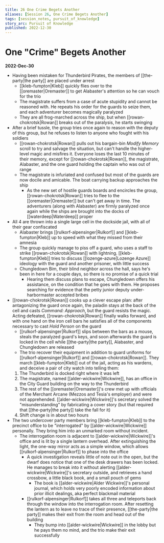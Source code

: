 ```yaml
---
title: 26 One Crime Begets Another
aliases: [Session 26, One Crime Begets Another]
tags: [session_notes, pursuit_of_knowledge]
story_arc: Pursuit of Knowledge
published: 2022-12-30
---
```

# One "Crime" Begets Another

**2022-Dec-30**

- Having been mistaken for Thunderbird Pirates, the members of [[the-party|the party]] are placed under arrest
  - [[kleb-fumpton|Kleb]] quickly flies over to the [[oremaster|Oremaster]] to get Alabaster's attention so he can vouch for the trio
  - The magistrate suffers from a case of acute stupidity and cannot be reasoned with. He repeats his order for the guards to seize them, and each adventurer becomes magically paralyzed
  - They are all frog-marched across the ship, but when [[rowan-chokrotsk|Rowan]] breaks out of the paralysis, he starts swinging
- After a brief tussle, the group tries once again to reason with the deputy of this group, but he refuses to listen to anyone who fought with his soldiers
  - [[rowan-chokrotsk|Rowan]] pulls out his bargain-bin *Modify Memory* scroll to try and salvage the situation, but can't handle the higher-level magic and misfires it. Everyone loses the last 10 minutes of their memory, except for [[rowan-chokrotsk|Rowan]], the magistrate, Alabaster, and the one guard holding the captain who was out of range
  - The magistrate is infuriated and confused but most of the guards are now docile and amicable. The boat carrying backup approaches the ship
    - As the new set of hostile guards boards and encircles the group, [[rowan-chokrotsk|Rowan]] tries to flee to the [[oremaster|Oremaster]] but can't get away in time. The adventurers (along with Alabaster) are firmly paralyzed once again while the ships are brought into the docks of [[waterdeep|Waterdeep]] proper
- All 4 are thrown into a single large cell in the dockside jail, with all of their gear confiscated
  - Alabaster brings [[rulkorf-alpensinger|Rulkorf]] and [[kleb-fumpton|Kleb]] up to speed with what they missed from their amnesia
  - The group quickly manage to piss off a guard, who uses a staff to strike [[rowan-chokrotsk|Rowan]] with lightning. [[kleb-fumpton|Kleb]] tries to discuss [[lozenge-azure|Lozenge Azure]] ideology with the guard and another prisoner, with little success
  - Chungledown Bim, their blind neighbor across the hall, says he's been in here for a couple days, so there is no promise of a quick trial
    - Hearing them discuss plans to escape, Chungledown offers his assistance, on the condition that he goes with them. He proposes searching for evidence that the petty junior deputy under-harbormaster accepted bribes
- [[rowan-chokrotsk|Rowan]] cooks up a clever escape plan: after antagonizing the guard once again, the paladin stays at the back of the cell and casts *Command: Approach*, but the guard resists the magic. Acting defeated, [[rowan-chokrotsk|Rowan]] finally walks forward, and with one hand on the iron cell bars he satisfies all of the components necessary to cast *Hold Person* on the guard
  - [[rulkorf-alpensinger|Rulkorf]] slips between the bars as a mouse, steals the paralyzed guard's keys, and soon afterwards the guard is locked in the cell while [[the-party|the party]], Alabaster, and Chungledown are released
  - The trio recover their equipment in addition to guard uniforms for [[rulkorf-alpensinger|Rulkorf]] and [[rowan-chokrotsk|Rowan]]. They march [[kleb-fumpton|Kleb]] out of the jail, acting as his wardens, and deceive a pair of city watch into telling them:
  1. The Thunderbird is docked right where it was left
  1. The magistrate, named [[alder-wickwire|Wickwire]], has an office in the City Guard building on the way to the Thunderbird
  1. The rest of the [[oremaster|Oremaster]]'s crew met up with officials of the Merchant Arcane (Mezzos and Tesia's employer) and were not apprehended. [[alder-wickwire|Wickwire]]'s secretary solved the "misunderstanding" by fabricating a cover story (but that required that [[the-party|the party]] take the fall for it)
  1. Shift change is in about two hours
- The two undercover party members bring [[kleb-fumpton|Kleb]] to the precinct office to be "interrogated" by [[alder-wickwire|Wickwire]] personally. They bring him into an unmarked room without incident.
  - The interrogation room is adjacent to [[alder-wickwire|Wickwire]]'s office and is lit by a single lantern overhead. After extinguishing the light, the one-way mirror acts as a simple window, which allows [[rulkorf-alpensinger|Rulkorf]] to phase into the office
    - A quick investigation reveals little of note out in the open, but the dwarf does notice that one of the desk drawers has been locked. He manages to break into it without alerting [[alder-wickwire|Wickwire]]'s secretary outside, and retrieves a hand crossbow, a little black book, and a small pouch of gems
      - The book is [[alder-wickwire|Alder Wickwire]]'s personal journal, which holds very poorly encoded information about prior illicit dealings, aka perfect blackmail material
    - [[rulkorf-alpensinger|Rulkorf]] takes all three and teleports back through the window into the interrogation room. After resetting the lantern as to leave no trace of their presence, [[the-party|the party]] makes their exit from the room and head out of the building
      - They bump into [[alder-wickwire|Wickwire]] in the lobby but he pays them no mind, and the trio make their exit successfully
